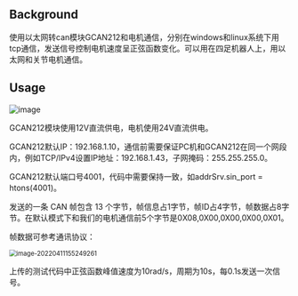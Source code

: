 ## Background

使用以太网转can模块GCAN212和电机通信，分别在windows和linux系统下用tcp通信，发送信号控制电机速度呈正弦函数变化。可以用在四足机器人上，用以太网和关节电机通信。

## Usage

![image](https://github.com/err4ntry/ether2can/assets/102002513/dcdbe7c8-6816-4691-b5af-85988fb06297)


GCAN212模块使用12V直流供电，电机使用24V直流供电。

GCAN212默认IP：192.168.1.10，通信前需要保证PC机和GCAN212在同一个网段内，例如TCP/IPv4设置IP地址：192.168.1.43，子网掩码：255.255.255.0。

GCAN212默认端口号4001，代码中需要保持一致，如addrSrv.sin_port = htons(4001)。

发送的一条 CAN 帧包含 13 个字节，帧信息占1字节，帧ID占4字节，帧数据占8字节。在默认模式下和我们的电机通信前5个字节是0X08,0X00,0X00,0X00,0X01。

帧数据可参考通讯协议：

<img src="C:\Users\CZ\AppData\Roaming\Typora\typora-user-images\image-20220411155249261.png" alt="image-20220411155249261" style="zoom:80%;" />

上传的测试代码中正弦函数峰值速度为10rad/s，周期为10s，每0.1s发送一次信号。
